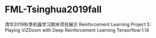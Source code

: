 # FML-Tsinghua2019fall

清华2019秋季机器学习期末项目展示
Reinforcement Learning 
Project 5: Playing ViZDoom with Deep Reinforcement Learning
Tensorflow:1.14
